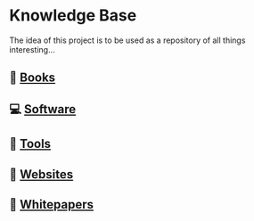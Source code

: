 # Knowledge Base

The idea of this project is to be used as a repository of all things interesting...

## :book: [Books](topics/books/index.md)

## :computer: [Software](topics/software/index.md)

## :nut_and_bolt: [Tools](topics/tools/index.md)

## :link: [Websites](topics/websites/index.md)

## :newspaper: [Whitepapers](topics/whitepapers/index.md)